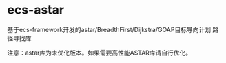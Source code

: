 # ecs-astar
基于ecs-framework开发的astar/BreadthFirst/Dijkstra/GOAP目标导向计划 路径寻找库

注意：astar库为未优化版本。如果需要高性能ASTAR库请自行优化。
